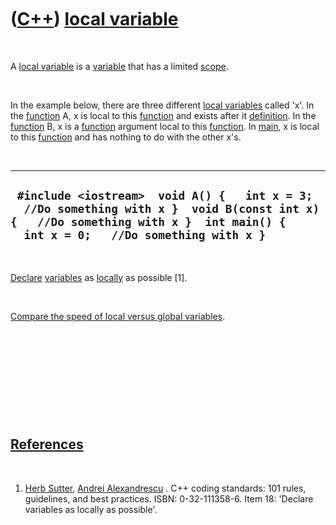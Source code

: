 



 

 

 

 

 

([C++](Cpp.htm)) [local variable](CppLocal.htm)
===============================================

 

A [local variable](CppLocal.htm) is a [variable](CppVariable.htm) that
has a limited [scope](CppScope.htm).

 

In the example below, there are three different [local
variables](CppLocal.htm) called 'x'. In the [function](CppFunction.htm)
A, x is local to this [function](CppFunction.htm) and exists after it
[definition](CppDefinition.htm). In the [function](CppFunction.htm) B, x
is a [function](CppFunction.htm) argument local to this
[function](CppFunction.htm). In [main](CppMain.htm), x is local to this
[function](CppFunction.htm) and has nothing to do with the other x's.

 

  ---------------------------------------------------------------------------------------------------------------------------------------------------------------------------------
  ` #include <iostream>  void A() {   int x = 3;   //Do something with x }  void B(const int x) {   //Do something with x }  int main() {   int x = 0;   //Do something with x }`
  ---------------------------------------------------------------------------------------------------------------------------------------------------------------------------------

 

[Declare](CppDeclaration.htm) [variables](CppVariable.htm) as
[locally](CppLocal.htm) as possible \[1\].

 

[Compare the speed of local versus global
variables](CppLocalVersusGlobal.htm).

 

 

 

 

 

[References](CppReferences.htm)
-------------------------------

 

1.  [Herb Sutter](CppHerbSutter.htm), [Andrei
    Alexandrescu](CppAndreiAlexandrescu.htm) . C++ coding standards: 101
    rules, guidelines, and best practices. ISBN: 0-32-111358-6. Item 18:
    'Declare variables as locally as possible'.

 

 

 

 

 





 



